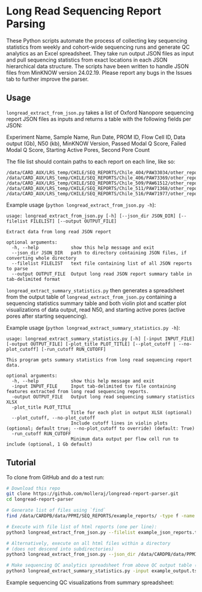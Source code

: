 # Long Read Sequencing Report Parsing

These Python scripts automate the process of collecting key sequencing statistics from weekly and cohort-wide sequencing runs and generate QC analytics as an Excel spreadsheet. They take run output JSON files as input and pull sequencing statistics from exact locations in each JSON hierarchical data structure. The scripts have been written to handle JSON files from MinKNOW version 24.02.19. Please report any bugs in the Issues tab to further improve the parser.

## Usage

```longread_extract_from_json.py``` takes a list of Oxford Nanopore sequencing report JSON files as inputs and returns a table with the following fields per JSON:

Experiment Name, Sample Name, Run Date, PROM ID, Flow Cell ID, Data output (Gb), N50 (kb), MinKNOW Version, Passed Modal Q Score, Failed Modal Q Score, Starting Active Pores, Second Pore Count

The file list should contain paths to each report on each line, like so:
```
/data/CARD_AUX/LRS_temp/CHILE/SEQ_REPORTS/Chile_404/PAW33034/other_reports_PAW33034/report_PAW33034_20240514_2123_c7d4ac03.json
/data/CARD_AUX/LRS_temp/CHILE/SEQ_REPORTS/Chile_406/PAW73369/other_reports_PAW73369/report_PAW73369_20240501_1949_4e83275d.json
/data/CARD_AUX/LRS_temp/CHILE/SEQ_REPORTS/Chile_509/PAW61512/other_reports_PAW61512/report_PAW61512_20240514_2128_5a659d71.json
/data/CARD_AUX/LRS_temp/CHILE/SEQ_REPORTS/Chile_511/PAW71368/other_reports_PAW71368/report_PAW71368_20240508_2046_20d811c8.json
/data/CARD_AUX/LRS_temp/CHILE/SEQ_REPORTS/Chile_516/PAW71977/other_reports_PAW71977/report_PAW71977_20240501_1947_c6a80210.json
```

Example usage (```python longread_extract_from_json.py -h```):
```
usage: longread_extract_from_json.py [-h] [--json_dir JSON_DIR] [--filelist FILELIST] [--output OUTPUT_FILE]

Extract data from long read JSON report

optional arguments:
  -h, --help            show this help message and exit
  --json_dir JSON_DIR   path to directory containing JSON files, if converting whole directory
  --filelist FILELIST   text file containing list of all JSON reports to parse
  --output OUTPUT_FILE  Output long read JSON report summary table in tab-delimited format
```

```longread_extract_summary_statistics.py``` then generates a spreadsheet from the output table of ```longread_extract_from_json.py``` containing a sequencing statistics summary table and both violin plot and scatter plot visualizations of data output, read N50, and starting active pores (active pores after starting sequencing).

Example usage (```python longread_extract_summary_statistics.py -h```):
```
usage: longread_extract_summary_statistics.py [-h] [-input INPUT_FILE] [-output OUTPUT_FILE] [-plot_title PLOT_TITLE] [--plot_cutoff | --no-plot_cutoff] [-run_cutoff RUN_CUTOFF]

This program gets summary statistics from long read sequencing report data.

optional arguments:
  -h, --help            show this help message and exit
  -input INPUT_FILE     Input tab-delimited tsv file containing features extracted from long read sequencing reports.
  -output OUTPUT_FILE   Output long read sequencing summary statistics XLSX
  -plot_title PLOT_TITLE
                        Title for each plot in output XLSX (optional)
  --plot_cutoff, --no-plot_cutoff
                        Include cutoff lines in violin plots (optional; default true; --no-plot_cutoff to override) (default: True)
  -run_cutoff RUN_CUTOFF
                        Minimum data output per flow cell run to include (optional, 1 Gb default)
```
## Tutorial

To clone from GitHub and do a test run:
```bash
# Download this repo
git clone https://github.com/molleraj/longread-report-parser.git
cd longread-report-parser

# Generate list of files using `find`
find /data/CARDPB/data/PPMI/SEQ_REPORTS/example_reports/ -type f -name '*.json' > example_json_reports.txt

# Execute with file list of html reports (one per line):
python3 longread_extract_from_json.py --filelist example_json_reports.txt --output example_output.tsv

# Alternatively, execute on all html files within a directory
# (does not descend into subdirectories)
python3 longread_extract_from_json.py --json_dir /data/CARDPB/data/PPMI/SEQ_REPORTS/example_reports/ --output example_output.tsv

# Make sequencing QC analytics spreadsheet from above QC output table (example_output.tsv)
python3 longread_extract_summary_statistics.py -input example_output.tsv -output example_summary_spreadsheet.xlsx -plot_title "PPMI tutorial example"
```

Example sequencing QC visualizations from summary spreadsheet:
